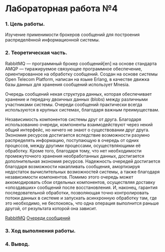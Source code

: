 # Лабораторная работа №4

### 1. Цель работы.

Изучение применимости брокеров сообщений для построения распределённой информационной системы.

### 2. Теоретическая часть.
RabbitMQ — программный брокер сообщений[en] на основе стандарта AMQP — тиражируемое связующее программное обеспечение, ориентированное на обработку сообщений. Создан на основе системы Open Telecom Platform, написан на языке Erlang, в качестве движка базы данных для хранения сообщений использует Mnesia.

Очередь сообщений некая структура данных, которая обеспечивает хранение и передачу двоичных данных (blobs) между различными участниками системы. Очереди сообщений практически всегда используются в крупных системах, благодаря важным преимуществам.

Независимость компонентов системы друг от друга. Благодаря использованию очереди, компоненты взаимодействуют через некий общий интерфейс, но ничего не знают о существовании друг друга.
Экономия ресурсов достигается вследствие возможности разумно распределять информацию, поступающую в очередь от одних процессов, между другими процессами, осуществляющими её обработку. Кроме того, благодаря тому, что нет необходимости промежуточного хранения необработанных данных, достигается дополнительная экономия ресурсов.
Надежность очередей достигается благодаря возможности накапливать сообщения, амортизируя недостаток вычислительных возможностей системы, а также благодаря независимости компонентов. Помимо этого очередь может аккомодировать сбои отдельных компонентов, осуществляя доставку «опоздавших» сообщений после восстановления.
И, наконец, гарантия последовательной обработки, позволяющая точно контролировать потоки данных в системе и запускать асинхронную обработку там, где это необходимо, не беспокоясь, что одна операция выполнится раньше другой, от результата которой она зависит.

[RabbitMQ](https://ru.wikipedia.org/wiki/RabbitMQ) [Очереди сообщений](https://makeomatic.ru/blog/2013/10/16/RabbitMQ/)

### 3. Ход выполнения работы.



### 4. Вывод.
